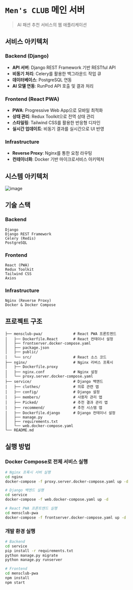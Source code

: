 #  `Men's CLUB` 메인 서버 

> AI 패션 추천 서비스의 웹 애플리케이션

## 서비스 아키텍처

### Backend (Django)
- **API 서버**: Django REST Framework 기반 RESTful API
- **비동기 처리**: Celery를 활용한 백그라운드 작업 큐
- **데이터베이스**: PostgreSQL 연동
- **AI 모델 연동**: RunPod API 호출 및 결과 처리

### Frontend (React PWA)
- **PWA**: Progressive Web App으로 모바일 최적화
- **상태 관리**: Redux Toolkit으로 전역 상태 관리
- **스타일링**: Tailwind CSS를 활용한 반응형 디자인
- **실시간 업데이트**: 비동기 결과를 실시간으로 UI 반영

### Infrastructure
- **Reverse Proxy**: Nginx를 통한 요청 라우팅
- **컨테이너화**: Docker 기반 마이크로서비스 아키텍처

## 시스템 아키텍처 
![image](https://github.com/user-attachments/assets/4d5e2549-a724-4f9e-831d-53076d611144)


## 기술 스택

### Backend
```
Django 
Django REST Framework
Celery (Redis)
PostgreSQL
```

### Frontend
```
React (PWA)
Redux Toolkit
Tailwind CSS
Axios
```

### Infrastructure
```
Nginx (Reverse Proxy)
Docker & Docker Compose
```

## 프로젝트 구조

```
├── mensclub-pwa/              # React PWA 프론트엔드
│   ├── Dockerfile.React       # React 컨테이너 설정
│   ├── frontserver.docker-compose.yaml
│   ├── package.json
│   ├── public/
│   └── src/                   # React 소스 코드
├── nginx/                     # Nginx 리버스 프록시
│   ├── Dockerfile.proxy
│   ├── nginx.conf             # Nginx 설정
│   └── proxy.server.docker-compose.yaml
├── service/                   # Django 백엔드
│   ├── clothes/               # 의류 관련 앱
│   ├── config/                # Django 설정
│   ├── members/               # 사용자 관리 앱
│   ├── Picked/                # 추천 결과 관리 앱
│   ├── recommend/             # 추천 시스템 앱
│   ├── Dockerfile.django      # Django 컨테이너 설정
│   ├── manage.py
│   ├── requirements.txt
│   └── web.docker-compose.yaml
└── README.md
```

##  실행 방법

### Docker Compose로 전체 서비스 실행
```bash
# Nginx 프록시 서버 실행
cd nginx
docker-compose -f proxy.server.docker-compose.yaml up -d

# Django 백엔드 실행
cd service
docker-compose -f web.docker-compose.yaml up -d

# React PWA 프론트엔드 실행
cd mensclub-pwa
docker-compose -f frontserver.docker-compose.yaml up -d
```

### 개발 환경 실행
```bash
# Backend
cd service
pip install -r requirements.txt
python manage.py migrate
python manage.py runserver

# Frontend
cd mensclub-pwa
npm install
npm start
```


